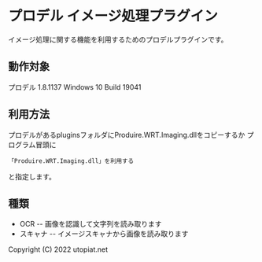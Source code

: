 # プロデル イメージ処理プラグイン
イメージ処理に関する機能を利用するためのプロデルプラグインです。

## 動作対象
プロデル 1.8.1137
Windows 10 Build 19041

## 利用方法
プロデルがあるpluginsフォルダにProduire.WRT.Imaging.dllをコピーするか
プログラム冒頭に
```
「Produire.WRT.Imaging.dll」を利用する
```
と指定します。

## 種類

- OCR
-- 画像を認識して文字列を読み取ります
- スキャナ
-- イメージスキャナから画像を読み取ります

Copyright (C) 2022 utopiat.net